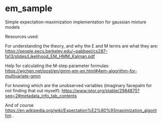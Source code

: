 # em_sample
Simple expectation-maximization implementation for gaussian mixture models


Resources used:

For understanding the theory, and why the E and M terms are what they are:
https://people.eecs.berkeley.edu/~pabbeel/cs287-fa13/slides/Likelihood_EM_HMM_Kalman.pdf

Help for calculating the M-step parameter formulas:
https://wjchen.net/post/en/gmm-em-en.html#4em-algorithm-for-multivariate-gmm

For knowing which are the unobserved variables (imaginary facepalm for not finding that out myself): 
https://www.jstor.org/stable/2984875?seq=2#metadata_info_tab_contents  

And of course https://en.wikipedia.org/wiki/Expectation%E2%80%93maximization_algorithm .
